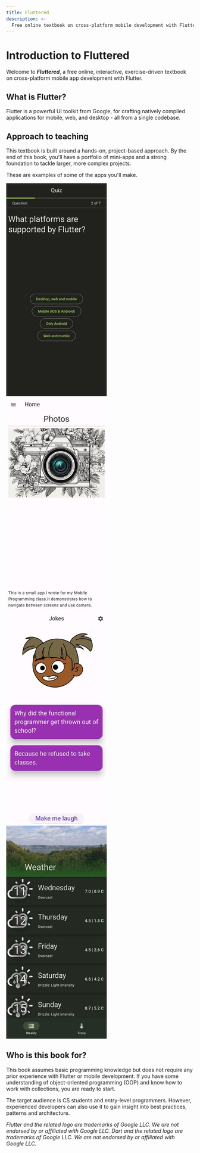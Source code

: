 ```yaml
---
title: Fluttered
description: >-
  Free online textbook on cross-platform mobile development with Flutter.
---
```


# Introduction to Fluttered

Welcome to **_Fluttered_**, a free online, interactive, exercise-driven
textbook on cross-platform mobile app development with Flutter.

## What is Flutter?

Flutter is a powerful UI toolkit from Google, for crafting natively compiled
applications for mobile, web, and desktop - all from a single codebase.

## Approach to teaching

This textbook is built around a hands-on, project-based approach.
By the end of this book, you'll have a portfolio of mini-apps and a strong
foundation to tackle larger, more complex projects.

These are examples of some of the apps you'll make.

![Screenshot of Quiz app](images/quiz-app.jpg "Quiz app")
![Screenshot of Photos app](images/photos-app.jpg "Photos app")
![Screenshot of Jokes app](images/jokes-app.jpg "Jokes app")
![Screenshot of Weather-forecast app](images/weather-app.jpg "Weather app")

## Who is this book for?

This book assumes basic programming knowledge but does not require any prior
experience with Flutter or mobile development.
If you have some understanding of object-oriented programming (OOP) and know
how to work with collections, you are ready to start.

The target audience is CS students and entry-level programmers.
However, experienced developers can also use it to gain insight into best
practices, patterns and architecture.

_Flutter and the related logo are trademarks of Google LLC. We are not endorsed by or affiliated with Google LLC._
_Dart and the related logo are trademarks of Google LLC. We are not endorsed by or affiliated with Google LLC._
